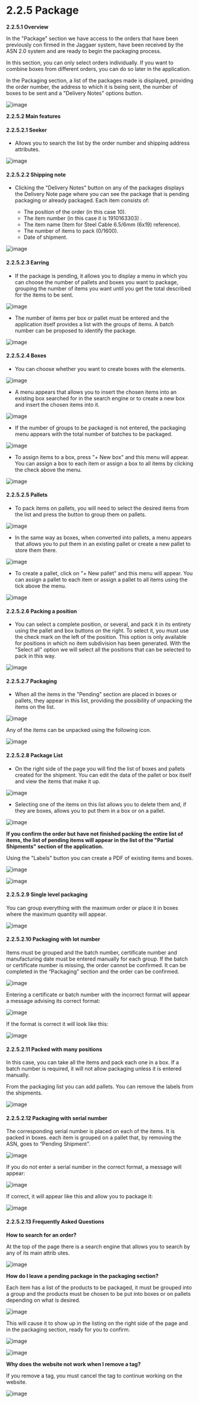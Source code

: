 # 2.2.5 Package

**2.2.5.1 Overview**

In the "Package" section we have access to the orders that have been previously con
firmed in the Jaggaer system, have been received by the ASN 2.0 system and are ready 
to begin the packaging process. 

In this section, you can only select orders individually. If you want to combine boxes from 
different orders, you can do so later in the application. 

In the Packaging section, a list of the packages made is displayed, providing the order 
number, the address to which it is being sent, the number of boxes to be sent and a 
"Delivery Notes" options button. 

![image](images/listPacket.png)

**2.2.5.2 Main features**

#### 2.2.5.2.1 Seeker

- Allows you to search the list by the order number and shipping address attributes.

![image](images/filterPacket.png)

#### 2.2.5.2.2 Shipping note 

- Clicking the "Delivery Notes" button on any of the packages displays the Delivery Note page 
where you can see the package that is pending packaging or already packaged. Each item consists of:

  - The position of the order (in this case 10). 
  - The item number (in this case it is 1910163303) .
  - The item name (Item for Steel Cable 6.5/6mm (6x19) reference). 
  - The number of items to pack (0/1600). 
  - Date of shipment. 

![image](images/envyNotes.png)

#### 2.2.5.2.3 Earring 

- If the package is pending, it allows you to display a menu in which you can choose the number 
of pallets and boxes you want to package, grouping the number of items you want until you 
get the total described for the items to be sent. 

![image](images/pendantPacket.png)

- The number of items per box or pallet must be entered and the application itself provides a 
list with the groups of items. A batch number can be proposed to identify the package.

![image](images/itemsListPacket.png)

#### 2.2.5.2.4 Boxes 

- You can choose whether you want to create boxes with the elements. 

![image](images/boxPacket.png)

- A menu appears that allows you to insert the chosen items into an existing box searched for 
in the search engine or to create a new box and insert the chosen items into it.

![image](images/addBoxPacket.png)

- If the number of groups to be packaged is not entered, the packaging menu appears with the 
total number of batches to be packaged.

![image](images/addBoxItemPacket.png)

- To assign items to a box, press "+ New box" and this menu will appear. You can assign a box 
to each item or assign a box to all items by clicking the check above the menu. 

![image](images/newBoxPacket.png)

#### 2.2.5.2.5 Pallets

- To pack items on pallets, you will need to select the desired items from the list and press the 
button to group them on pallets. 

![image](images/addPalletItemPacket.png)

- In the same way as boxes, when converted into pallets, a menu appears that allows you to 
put them in an existing pallet or create a new pallet to store them there.

![image](images/addPalletPacket.png)

- To create a pallet, click on "+ New pallet" and this menu will appear. You can assign a pallet 
to each item or assign a pallet to all items using the tick above the menu. 

![image](images/newPalletPacket.png)

#### 2.2.5.2.6 Packing a position 

- You can select a complete position, or several, and pack it in its entirety using the pallet and 
box buttons on the right. To select it, you must use the check mark on the left of the position. 
This option is only available for positions in which no item subdivision has been generated. 
With the "Select all" option we will select all the positions that can be selected to pack in this 
way.	

![image](images/onePositionPacket.png)

#### 2.2.5.2.7 Packaging 

- When all the items in the "Pending" section are placed in boxes or pallets, they appear in this 
list, providing the possibility of unpacking the items on the list.

![image](images/packetPacket.png)

  Any of the items can be unpacked using the following icon.

![image](images/unpackPacket.png)

#### 2.2.5.2.8 Package List 

- On the right side of the page you will find the list of boxes and pallets created for the shipment. 
You can edit the data of the pallet or box itself and view the items that make it up.

![image](images/listPackPacket.png)

- Selecting one of the items on this list allows you to delete them and, if they are boxes, allows 
you to put them in a box or on a pallet. 

![image](images/optionsPackPacket.png)

<b>If you confirm the order but have not finished packing the entire list of items, the list of 
pending items will appear in the list of the "Partial Shipments" section of the application.</b>

Using the "Labels" button you can create a PDF of existing items and boxes.

![image](images/labelPacket.png)

![image](images/labelPack.png)

#### 2.2.5.2.9 Single level packaging 

You can group everything with the maximum order or place it in boxes where the 
maximum quantity will appear. 

![image](images/oneLevelPacket.png)

#### 2.2.5.2.10  Packaging with lot number 

Items must be grouped and the batch number, certificate number and 
manufacturing date must be entered manually for each group. If the batch or 
certificate number is missing, the order cannot be confirmed. It can be completed 
in the “Packaging” section and the order can be confirmed. 

![image](images/loteNumberPacket.png)

Entering a certificate or batch number with the incorrect format will appear a message advising its correct format:

![image](images/loteNumberPacketAlert.png)

If the format is correct it will look like this:

![image](images/loteNumberPacketCorrect.png)

#### 2.2.5.2.11  Packed with many positions 

In this case, you can take all the items and pack each one in a box. If a batch 
number is required, it will not allow packaging unless it is entered manually. 

From the packaging list you can add pallets. You can remove the labels from the 
shipments.

![image](images/morePositionsPacket.png)

#### 2.2.5.2.12 Packaging with serial number 

The corresponding serial number is placed on each of the items. It is packed in 
boxes. each item is grouped on a pallet that, by removing the ASN, goes to 
“Pending Shipment”. 

![image](images/serialNumberPacket.png)

If you do not enter a serial number in the correct format, a message will appear:

![image](images/serialNumberPacketAlert.png)

If correct, it will appear like this and allow you to package it: 

![image](images/serialNumberPacketCorrect.png)

#### 2.2.5.2.13 Frequently Asked Questions 

<b>How to search for an order? </b>

At the top of the page there is a search engine that allows you to search by any of its main attrib
utes. 

![image](images/searchOrder.png)

<b>How do I leave a pending package in the packaging section? </b>

Each item has a list of the products to be packaged, it must be grouped into a group and the 
products must be chosen to be put into boxes or on pallets depending on what is desired. 

![image](images/pendentPacket.png)

This will cause it to show up in the listing on the right side of the page and in the packaging section, 
ready for you to confirm. 

![image](images/packPacket.png)

![image](images/packListPacket.png)

<b>Why does the website not work when I remove a tag? </b>

If you remove a tag, you must cancel the tag to continue working on the website. 

![image](images/labelCancel.png)
